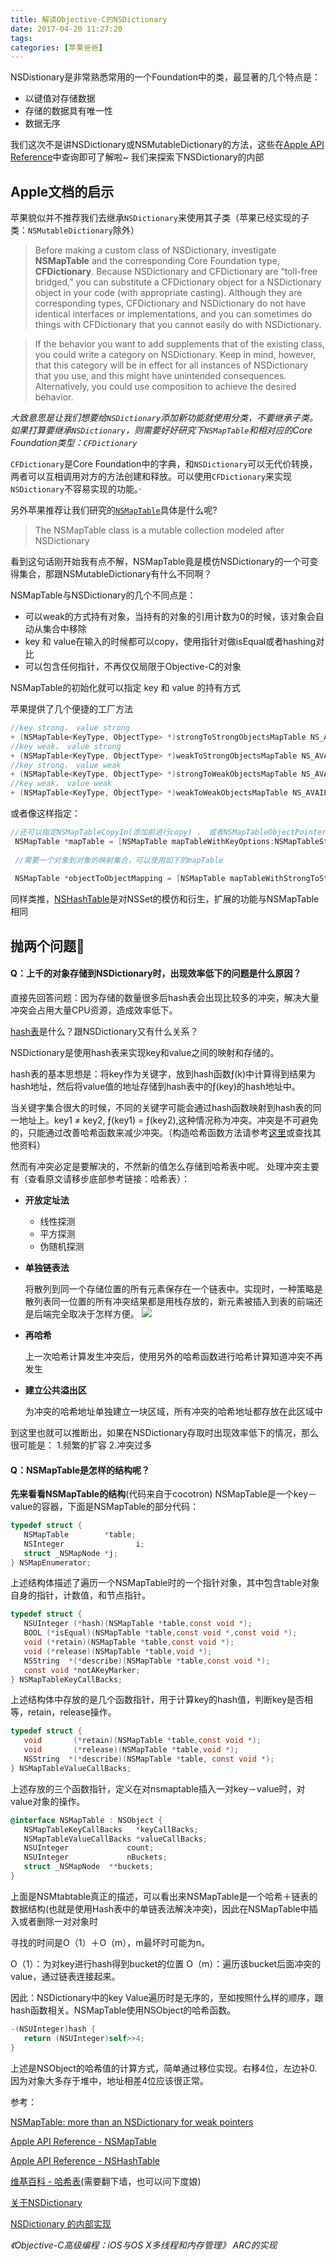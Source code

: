```yaml
---
title: 解读Objective-C的NSDictionary
date: 2017-04-20 11:27:20
tags:
categories: [苹果爸爸]
---
```


NSDistionary是非常熟悉常用的一个Foundation中的类，最显著的几个特点是：

* 以键值对存储数据
* 存储的数据具有唯一性
* 数据无序


我们这次不是讲NSDictionary或NSMutableDictionary的方法，这些在[Apple API Reference](https://developer.apple.com/reference/foundation/nsdictionary?language=objc)中查询即可了解啦~
我们来探索下NSDictionary的内部

<!--more-->
## Apple文档的启示

苹果貌似并不推荐我们去继承`NSDictionary`来使用其子类（苹果已经实现的子类：`NSMutableDictionary`除外）

>Before making a custom class of NSDictionary, investigate __NSMapTable__ and the corresponding Core Foundation type, __CFDictionary__. Because NSDictionary and CFDictionary are “toll-free bridged,” you can substitute a CFDictionary object for a NSDictionary object in your code (with appropriate casting). Although they are corresponding types, CFDictionary and NSDictionary do not have identical interfaces or implementations, and you can sometimes do things with CFDictionary that you cannot easily do with NSDictionary.

>If the behavior you want to add supplements that of the existing class, you could write a category on NSDictionary. Keep in mind, however, that this category will be in effect for all instances of NSDictionary that you use, and this might have unintended consequences. Alternatively, you could use composition to achieve the desired behavior.

_大致意思是让我们想要给`NSDictionary`添加新功能就使用分类，不要继承子类。如果打算要继承`NSDictionary`，则需要好好研究下`NSMapTable`和相对应的Core Foundation类型：`CFDictionary`_

`CFDictionary`是Core Foundation中的字典，和`NSDictionary`可以无代价转换，两者可以互相调用对方的方法创建和释放。可以使用`CFDictionary`来实现`NSDictionary`不容易实现的功能。·

另外苹果推荐让我们研究的[`NSMapTable`](https://developer.apple.com/reference/foundation/nsmaptable?language=objc)具体是什么呢?

>The NSMapTable class is a mutable collection modeled after NSDictionary

看到这句话刚开始我有点不解，NSMapTable竟是模仿NSDictionary的一个可变得集合，那跟NSMutableDictionary有什么不同啊？

NSMapTable与NSDictionary的几个不同点是：

* 可以weak的方式持有对象，当持有的对象的引用计数为0的时候，该对象会自动从集合中移除
* key 和 value在输入的时候都可以copy，使用指针对做isEqual或者hashing对比
* 可以包含任何指针，不再仅仅局限于Objective-C的对象

NSMapTable的初始化就可以指定 key 和 value 的持有方式

苹果提供了几个便捷的工厂方法
``` objectivec
//key strong， value strong
+ (NSMapTable<KeyType, ObjectType> *)strongToStrongObjectsMapTable NS_AVAILABLE(10_8, 6_0);
//key weak， value strong
+ (NSMapTable<KeyType, ObjectType> *)weakToStrongObjectsMapTable NS_AVAILABLE(10_8, 6_0); // entries are not necessarily purged right away when the weak key is reclaimed
//key strong， value weak
+ (NSMapTable<KeyType, ObjectType> *)strongToWeakObjectsMapTable NS_AVAILABLE(10_8, 6_0);
//key weak， value weak
+ (NSMapTable<KeyType, ObjectType> *)weakToWeakObjectsMapTable NS_AVAILABLE(10_8, 6_0); // entries are not necessarily purged right away when the weak key or object is reclaimed

```

或者像这样指定：

``` objectivec
//还可以指定NSMapTableCopyIn(添加前进行copy) ， 或者NSMapTableObjectPointerPersonality（使用指针去hashing）
 NSMapTable *mapTable = [NSMapTable mapTableWithKeyOptions:NSMapTableStrongMemory valueOptions:NSMapTableWeakMemory];
 
 //需要一个对象到对象的映射集合，可以使用如下的mapTable
 
 NSMapTable *objectToObjectMapping = [NSMapTable mapTableWithStrongToStrongObjects];
```



同样类推，[NSHashTable](https://developer.apple.com/reference/foundation/nshashtable?language=objc)是对NSSet的模仿和衍生，扩展的功能与NSMapTable相同

## 抛两个问题🙈

#### Q：上千的对象存储到NSDictionary时，出现效率低下的问题是什么原因？

直接先回答问题：因为存储的数量很多后hash表会出现比较多的冲突，解决大量冲突会占用大量CPU资源，造成效率低下。

[hash表](https://zh.wikipedia.org/wiki/%E5%93%88%E5%B8%8C%E8%A1%A8)是什么？跟NSDictionary又有什么关系？

NSDictionary是使用hash表来实现key和value之间的映射和存储的。

hash表的基本思想是：将key作为关键字，放到hash函数ƒ(k)中计算得到结果为hash地址，然后将value值的地址存储到hash表中的ƒ(key)的hash地址中。

当关键字集合很大的时候，不同的关键字可能会通过hash函数映射到hash表的同一地址上。key1 ≠ key2, ƒ(key1) = ƒ(key2),这种情况称为冲突。冲突是不可避免的，只能通过改善哈希函数来减少冲突。（构造哈希函数方法请参考[这里](https://zh.wikipedia.org/wiki/%E5%93%88%E5%B8%8C%E8%A1%A8)或查找其他资料）

然而有冲突必定是要解决的，不然新的值怎么存储到哈希表中呢。
处理冲突主要有（查看原文请移步底部参考链接：哈希表）：

* __开放定址法__
	* 线性探测
	* 平方探测
	* 伪随机探测
* __单独链表法__
 
	将散列到同一个存储位置的所有元素保存在一个链表中。实现时，一种策略是散列表同一位置的所有冲突结果都是用栈存放的，新元素被插入到表的前端还是后端完全取决于怎样方便。
	![](http://jpkc.nwu.edu.cn/sjjg/study_online/book/8/4_2.files/image001.gif)
	
* __再哈希__

	上一次哈希计算发生冲突后，使用另外的哈希函数进行哈希计算知道冲突不再发生

* __建立公共溢出区__

	为冲突的哈希地址单独建立一块区域，所有冲突的哈希地址都存放在此区域中


到这里也就可以推断出，如果在NSDictionary存取时出现效率低下的情况，那么很可能是： 1.频繁的扩容 2.冲突过多

#### Q：NSMapTable是怎样的结构呢？

__先来看看NSMapTable的结构__(代码来自于cocotron)
NSMapTable是一个key－value的容器，下面是NSMapTable的部分代码：

``` objectivec
typedef struct {
   NSMapTable        *table;
   NSInteger                i;
   struct _NSMapNode *j;
} NSMapEnumerator;
```

上述结构体描述了遍历一个NSMapTable时的一个指针对象，其中包含table对象自身的指针，计数值，和节点指针。

``` objectivec
typedef struct {
   NSUInteger (*hash)(NSMapTable *table,const void *);
   BOOL (*isEqual)(NSMapTable *table,const void *,const void *);
   void (*retain)(NSMapTable *table,const void *);
   void (*release)(NSMapTable *table,void *);
   NSString  *(*describe)(NSMapTable *table,const void *);
   const void *notAKeyMarker;
} NSMapTableKeyCallBacks;
```
 

上述结构体中存放的是几个函数指针，用于计算key的hash值，判断key是否相等，retain，release操作。

``` objectivec
typedef struct {
   void       (*retain)(NSMapTable *table,const void *);
   void       (*release)(NSMapTable *table,void *);
   NSString  *(*describe)(NSMapTable *table, const void *);
} NSMapTableValueCallBacks;
```
 

上述存放的三个函数指针，定义在对nsmaptable插入一对key－value时，对value对象的操作。

``` objectivec
@interface NSMapTable : NSObject {
   NSMapTableKeyCallBacks   *keyCallBacks;
   NSMapTableValueCallBacks *valueCallBacks;
   NSUInteger             count;
   NSUInteger             nBuckets;
   struct _NSMapNode  **buckets;
}
```

上面是NSMtabtable真正的描述，可以看出来NSMapTable是一个哈希＋链表的数据结构(也就是使用Hash表中的单链表法解决冲突)，因此在NSMapTable中插入或者删除一对对象时

寻找的时间是O（1）＋O（m），m最坏时可能为n。

 O（1）：为对key进行hash得到bucket的位置
 O（m）：遍历该bucket后面冲突的value，通过链表连接起来。

因此：NSDictionary中的key Value遍历时是无序的，至如按照什么样的顺序，跟hash函数相关。NSMapTable使用NSObject的哈希函数。

``` objectivec
-(NSUInteger)hash {
   return (NSUInteger)self>>4;
}
```
上述是NSObject的哈希值的计算方式，简单通过移位实现。右移4位，左边补0.
因为对象大多存于堆中，地址相差4位应该很正常。


参考：

[NSMapTable: more than an NSDictionary for weak pointers](http://www.isaced.com/post-235.html)

[Apple API Reference - NSMapTable](https://developer.apple.com/reference/foundation/nsmaptable?language=objc)

[Apple API Reference - NSHashTable](https://developer.apple.com/reference/foundation/nshashtable?language=objc)

[维基百科 - 哈希表](https://zh.wikipedia.org/wiki/%E5%93%88%E5%B8%8C%E8%A1%A8)(需要翻下墙，也可以问下度娘)

[关于NSDictionary](http://ibloodline.com/articles/2016/07/11/NSDictionary.html)

[NSDictionary 的内部实现](http://www.cnblogs.com/doudouyoutang/p/4379068.html)

_《Objective-C高级编程：iOS与OS X多线程和内存管理》 ARC的实现_


